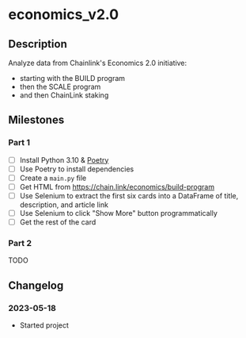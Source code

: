 # economics_v2.0

## Description

Analyze data from Chainlink's Economics 2.0 initiative:
- starting with the BUILD program
- then the SCALE program
- and then ChainLink staking

## Milestones

### Part 1

- [ ] Install Python 3.10 & [Poetry](https://python-poetry.org/docs/#installation)
- [ ] Use Poetry to install dependencies
- [ ] Create a `main.py` file
- [ ] Get HTML from https://chain.link/economics/build-program
- [ ] Use Selenium to extract the first six cards into a DataFrame of title, description, and article link
- [ ] Use Selenium to click "Show More" button programmatically
- [ ] Get the rest of the card

### Part 2

TODO

## Changelog

### 2023-05-18

- Started project